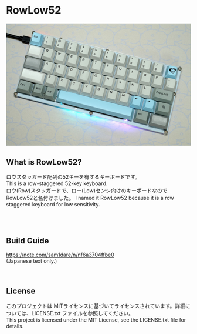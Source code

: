 # RowLow52

![](image/image01.jpg)

## What is RowLow52?

ロウスタッガード配列の52キーを有するキーボードです。  
This is a row-staggered 52-key keyboard.
<br>
ロウ(Row)スタッガードで、ロー(Low)センシ向けのキーボードなのでRowLow52と名付けました。
I named it RowLow52 because it is a row staggered keyboard for low sensitivity.

<br>
<br>

## Build Guide  
https://note.com/sam1dare/n/nf6a3704ffbe0  
(Japanese text only.)  

<br>

## License  
このプロジェクトは MITライセンスに基づいてライセンスされています。詳細については、LICENSE.txt ファイルを参照してください。  
This project is licensed under the MIT License, see the LICENSE.txt file for details.